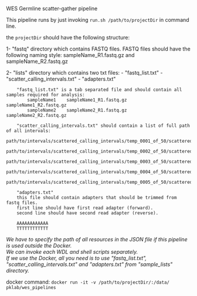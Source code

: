 WES Germline scatter-gather pipeline  
  
This pipeline runs by just invoking `run.sh /path/to/projectDir` in command line.  
  
the `projectDir` should have the following structure:  

1- "fastq" directory which contains FASTQ files. FASTQ files should have the following naming style:
    sampleName_R1.fastq.gz and sampleName_R2.fastq.gz

2- "lists" directory which contains two txt files:
        - "fastq_list.txt"
        - "scatter_calling_intervals.txt"
        - "adapters.txt"

        "fastq_list.txt" is a tab separated file and should contain all samples required for analysis:
            sampleName1    sampleName1_R1.fastq.gz    sampleName1_R2.fastq.gz
            sampleName2    sampleName2_R1.fastq.gz    sampleName2_R2.fastq.gz

        "scatter_calling_intervals.txt" should contain a list of full path of all intervals:
        path/to/intervals/scattered_calling_intervals/temp_0001_of_50/scattered.interval_list
        path/to/intervals/scattered_calling_intervals/temp_0002_of_50/scattered.interval_list
        path/to/intervals/scattered_calling_intervals/temp_0003_of_50/scattered.interval_list
        path/to/intervals/scattered_calling_intervals/temp_0004_of_50/scattered.interval_list
        path/to/intervals/scattered_calling_intervals/temp_0005_of_50/scattered.interval_list

        "adapters.txt"
        this file should contain adapters that should be trimmed from fastq files.
        first line should have first read adapter (forward).
        second line should have second read adapter (reverse).

        AAAAAAAAAAAA
        TTTTTTTTTTTT

*We have to specify the path of all resources in the JSON file if this pipeline is used outside the Docker.*  
*We can invoke each WDL and shell scripts separately.*  
*If we use the Docker, all you need is to use "fastq_list.txt", "scatter_calling_intervals.txt" and "adapters.txt" from "sample_lists" directory.*  
  
docker command: `docker run -it -v /path/to/projectDir/:/data/ pklab/wes_pipelines`